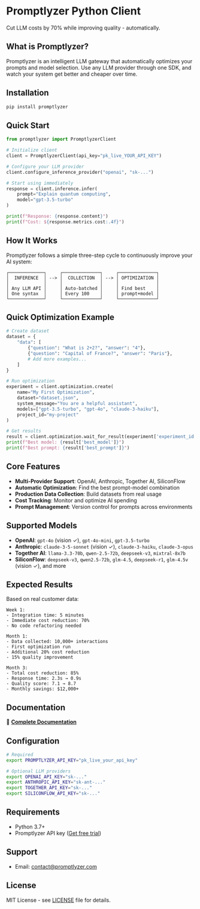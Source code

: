 # Promptlyzer Python Client

Cut LLM costs by 70% while improving quality - automatically.

## What is Promptlyzer?

Promptlyzer is an intelligent LLM gateway that automatically optimizes your prompts and model selection. Use any LLM provider through one SDK, and watch your system get better and cheaper over time.

## Installation

```bash
pip install promptlyzer
```

## Quick Start

```python
from promptlyzer import PromptlyzerClient

# Initialize client
client = PromptlyzerClient(api_key="pk_live_YOUR_API_KEY")

# Configure your LLM provider
client.configure_inference_provider("openai", "sk-...")

# Start using immediately
response = client.inference.infer(
    prompt="Explain quantum computing",
    model="gpt-3.5-turbo"
)

print(f"Response: {response.content}")
print(f"Cost: ${response.metrics.cost:.4f}")
```

## How It Works

Promptlyzer follows a simple three-step cycle to continuously improve your AI system:

```
┌─────────────┐     ┌──────────────┐     ┌──────────────┐
│  INFERENCE  │ --> │  COLLECTION  │ --> │ OPTIMIZATION │
│             │     │              │     │              │
│ Any LLM API │     │ Auto-batched │     │ Find best    │
│ One syntax  │     │ Every 100    │     │ prompt+model │
└─────────────┘     └──────────────┘     └──────────────┘
```

## Quick Optimization Example

```python
# Create dataset
dataset = {
    "data": [
        {"question": "What is 2+2?", "answer": "4"},
        {"question": "Capital of France?", "answer": "Paris"},
        # Add more examples...
    ]
}

# Run optimization
experiment = client.optimization.create(
    name="My First Optimization",
    dataset="dataset.json",
    system_message="You are a helpful assistant",
    models=["gpt-3.5-turbo", "gpt-4o", "claude-3-haiku"],
    project_id="my-project"
)

# Get results
result = client.optimization.wait_for_result(experiment['experiment_id'])
print(f"Best model: {result['best_model']}")
print(f"Best prompt: {result['best_prompt']}")
```

## Core Features

- **Multi-Provider Support**: OpenAI, Anthropic, Together AI, SiliconFlow
- **Automatic Optimization**: Find the best prompt-model combination
- **Production Data Collection**: Build datasets from real usage
- **Cost Tracking**: Monitor and optimize AI spending
- **Prompt Management**: Version control for prompts across environments

## Supported Models

- **OpenAI**: `gpt-4o` (vision ✓), `gpt-4o-mini`, `gpt-3.5-turbo`
- **Anthropic**: `claude-3-5-sonnet` (vision ✓), `claude-3-haiku`, `claude-3-opus`
- **Together AI**: `llama-3.3-70b`, `qwen-2.5-72b`, `deepseek-v3`, `mixtral-8x7b`
- **SiliconFlow**: `deepseek-v3`, `qwen2.5-72b`, `glm-4.5`, `deepseek-r1`, `glm-4.5v` (vision ✓), and more

## Expected Results

Based on real customer data:

```
Week 1:
- Integration time: 5 minutes
- Immediate cost reduction: 70%
- No code refactoring needed

Month 1:
- Data collected: 10,000+ interactions
- First optimization run
- Additional 20% cost reduction
- 15% quality improvement

Month 3:
- Total cost reduction: 85%
- Response time: 2.3s → 0.9s
- Quality score: 7.1 → 8.7
- Monthly savings: $12,000+
```

## Documentation

📖 **[Complete Documentation](DOCUMENTATION.md)**

## Configuration

```bash
# Required
export PROMPTLYZER_API_KEY="pk_live_your_api_key"

# Optional LLM providers
export OPENAI_API_KEY="sk-..."
export ANTHROPIC_API_KEY="sk-ant-..."
export TOGETHER_API_KEY="sk-..."
export SILICONFLOW_API_KEY="sk-..."
```

## Requirements

- Python 3.7+
- Promptlyzer API key ([Get free trial](https://promptlyzer.com))

## Support

- Email: contact@promptlyzer.com

## License

MIT License - see [LICENSE](LICENSE) file for details.